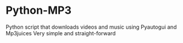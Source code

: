 # Python-MP3
Python script that downloads videos and music using Pyautogui and Mp3juices
Very simple and straight-forward
